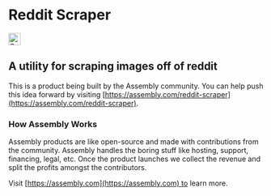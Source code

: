 # Reddit Scraper

<a href="https://assembly.com/reddit-scraper/bounties"><img src="https://asm-badger.herokuapp.com/reddit-scraper/badges/tasks.svg" height="24px" alt="Open Tasks" /></a>

## A utility for scraping images off of reddit

This is a product being built by the Assembly community. You can help push this idea forward by visiting [https://assembly.com/reddit-scraper](https://assembly.com/reddit-scraper).

### How Assembly Works

Assembly products are like open-source and made with contributions from the community. Assembly handles the boring stuff like hosting, support, financing, legal, etc. Once the product launches we collect the revenue and split the profits amongst the contributors.

Visit [https://assembly.com](https://assembly.com) to learn more.
